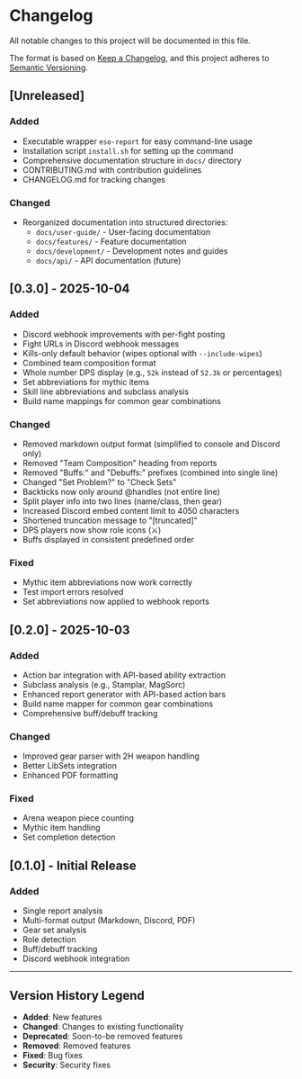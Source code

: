 # Changelog

All notable changes to this project will be documented in this file.

The format is based on [Keep a Changelog](https://keepachangelog.com/en/1.0.0/),
and this project adheres to [Semantic Versioning](https://semver.org/spec/v2.0.0.html).

## [Unreleased]

### Added
- Executable wrapper `eso-report` for easy command-line usage
- Installation script `install.sh` for setting up the command
- Comprehensive documentation structure in `docs/` directory
- CONTRIBUTING.md with contribution guidelines
- CHANGELOG.md for tracking changes

### Changed
- Reorganized documentation into structured directories:
  - `docs/user-guide/` - User-facing documentation
  - `docs/features/` - Feature documentation
  - `docs/development/` - Development notes and guides
  - `docs/api/` - API documentation (future)

## [0.3.0] - 2025-10-04

### Added
- Discord webhook improvements with per-fight posting
- Fight URLs in Discord webhook messages
- Kills-only default behavior (wipes optional with `--include-wipes`)
- Combined team composition format
- Whole number DPS display (e.g., `52k` instead of `52.3k` or percentages)
- Set abbreviations for mythic items
- Skill line abbreviations and subclass analysis
- Build name mappings for common gear combinations

### Changed
- Removed markdown output format (simplified to console and Discord only)
- Removed "Team Composition" heading from reports
- Removed "Buffs:" and "Debuffs:" prefixes (combined into single line)
- Changed "Set Problem?" to "Check Sets"
- Backticks now only around @handles (not entire line)
- Split player info into two lines (name/class, then gear)
- Increased Discord embed content limit to 4050 characters
- Shortened truncation message to "[truncated]"
- DPS players now show role icons (⚔️)
- Buffs displayed in consistent predefined order

### Fixed
- Mythic item abbreviations now work correctly
- Test import errors resolved
- Set abbreviations now applied to webhook reports

## [0.2.0] - 2025-10-03

### Added
- Action bar integration with API-based ability extraction
- Subclass analysis (e.g., Stamplar, MagSorc)
- Enhanced report generator with API-based action bars
- Build name mapper for common gear combinations
- Comprehensive buff/debuff tracking

### Changed
- Improved gear parser with 2H weapon handling
- Better LibSets integration
- Enhanced PDF formatting

### Fixed
- Arena weapon piece counting
- Mythic item handling
- Set completion detection

## [0.1.0] - Initial Release

### Added
- Single report analysis
- Multi-format output (Markdown, Discord, PDF)
- Gear set analysis
- Role detection
- Buff/debuff tracking
- Discord webhook integration

---

## Version History Legend

- **Added**: New features
- **Changed**: Changes to existing functionality
- **Deprecated**: Soon-to-be removed features
- **Removed**: Removed features
- **Fixed**: Bug fixes
- **Security**: Security fixes


